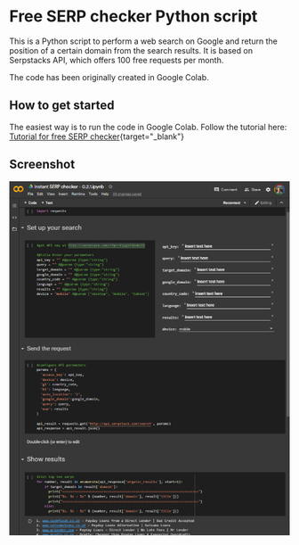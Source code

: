 # Free SERP checker Python script
This is a Python script to perform a web search on Google and return the position of a certain domain from the search results. It is based on Serpstacks API, which offers 100 free requests per month.

The code has been originally created in Google Colab.

## How to get started
The easiest way is to run the code in Google Colab. Follow the tutorial here: [Tutorial for free SERP checker](https://bluerivermountains.com/en/free-serp-checker-python-script){target="_blank"}

## Screenshot
![image](/images/full-size-serp-checker-screenshot.png)